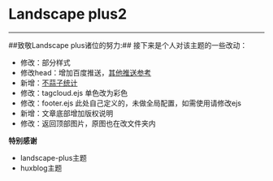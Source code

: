 # Landscape plus2
------
##致敬Landscape plus诸位的努力:##
接下来是个人对该主题的一些改动：
+ 修改：部分样式
+ 修改head：增加百度推送，[其他推送参考](http://bin.bloggao.cn/2017/01/10/hexo_sitemap/)
+ 新增：[不蒜子统计](http://busuanzi.ibruce.info/)
+ 修改：tagcloud.ejs 单色改为彩色
+ 修改：footer.ejs 此处自己定义的，未做全局配置，如需使用请修改ejs
+ 新增：文章底部增加版权说明
+ 修改：返回顶部图片，原图也在改文件夹内

**特别感谢**
* landscape-plus主题
* huxblog主题

